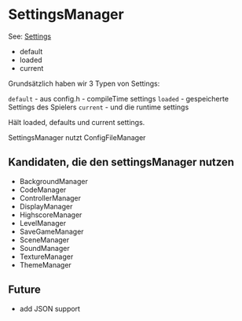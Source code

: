 # SettingsManager

See: [Settings](../misc/Settings.md)

- default
- loaded
- current

Grundsätzlich haben wir 3 Typen von Settings:

`default` - aus config.h - compileTime settings
`loaded` - gespeicherte Settings des Spielers
`current` - und die runtime settings

Hält loaded, defaults und current settings.

SettingsManager nutzt ConfigFileManager

## Kandidaten, die den settingsManager nutzen

- BackgroundManager
- CodeManager
- ControllerManager
- DisplayManager
- HighscoreManager
- LevelManager
- SaveGameManager
- SceneManager
- SoundManager
- TextureManager
- ThemeManager

## Future

- add JSON support
